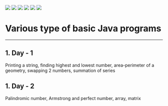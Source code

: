 ![](https://img.shields.io/badge/git-fff7f8?colorA=faf0f0&colorB=db4823&style=for-the-badge&logo=git)
![](https://img.shields.io/badge/github-fff7f8?colorA=080808&colorB=8a8a8a&style=for-the-badge&logo=github)
![](https://img.shields.io/badge/for-you-099450?colorA=80bf69&colorB=099450&style=for-the-badge)
![](https://img.shields.io/badge/check_it-out-bee5ed?colorA=37b6bd&colorB=3c9bb5&style=for-the-badge)
![](https://img.shields.io/badge/java-used-bee5ed?colorA=b0c92e&colorB=487d3e&style=for-the-badge&logo=java)
![](https://img.shields.io/badge/visual_studio_code-1.47.3-181717?colorA=5094cc&style=for-the-badge&logo=visual-studio-code)
# Various type of basic Java programs
---
## 1. Day - 1
Printing a string, finding highest and lowest number, area-perimeter of a geometry, swapping 2 numbers, summation of series
## 1. Day - 2
Palindromic number, Armstrong and perfect number, array, matrix
